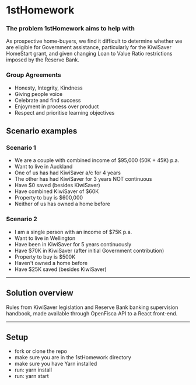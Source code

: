 # 1stHomework

### The problem 1stHomework aims to help with
As prospective home-buyers, we find it difficult to determine whether we are eligible for Government assistance, particularly for the KiwiSaver HomeStart grant, and given changing Loan to Value Ratio restrictions imposed by the Reserve Bank.

### Group Agreements
* Honesty, Integrity, Kindness
* Giving people voice
* Celebrate and find success
* Enjoyment in process over product
* Respect and prioritise learning objectives

## Scenario examples

### Scenario 1
* We are a couple with combined income of $95,000 (50K + 45K) p.a.
* Want to live in Auckland
* One of us has had KiwiSaver a/c for 4 years
* The other has had KiwiSaver for 3 years NOT continuous
* Have $0 saved (besides KiwiSaver)
* Have combined KiwiSaver of $60K
* Property to buy is $600,000
* Neither of us has owned a home before

### Scenario 2

* I am a single person with an income of $75K p.a.
* Want to live in Wellington
* Have been in KiwiSaver for 5 years continuously
* Have $70K in KiwiSaver (after initial Government contribution)
* Property to buy is $500K
* Haven't owned a home before
* Have $25K saved (besides KiwiSaver)

 ---

## Solution overview

Rules from KiwiSaver legislation and Reserve Bank banking supervision handbook, made available through OpenFisca API to a React front-end.

 ---

## Setup

- fork or clone the repo
- make sure you are in the 1stHomework directory
- make sure you have Yarn installed
- run: yarn install
- run: yarn start
